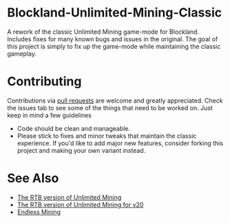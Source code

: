 # Blockland-Unlimited-Mining-Classic
 A rework of the classic Unlimited Mining game-mode for Blockland. Includes fixes for many known bugs and issues in the original. The goal of this project is simply to fix up the game-mode while maintaining the classic gameplay.

# Contributing
Contributions via [pull requests](https://help.github.com/en/articles/creating-a-pull-request) are welcome and greatly appreciated. Check the issues tab to see some of the things that need to be worked on. Just keep in mind a few guidelines
- Code should be clean and manageable.
- Please stick to fixes and minor tweaks that maintain the classic experience. If you'd like to add major new features, consider forking this project and making your own variant instead.

# See Also
- [The RTB version of Unlimited Mining](https://bl.kenko.dev/Add-ons/Retail/GameMode/GameMode_UnlimitedMining.zip)
- [The RTB version of Unlimited Mining for v20](https://bl.kenko.dev/Add-ons/Retail/GameMode/GameMode_UnlimitedMiningv20.zip)
- [Endless Mining](https://bl.kenko.dev/Add-ons/Retail/GameMode/GameMode_EndlessMining.zip)
